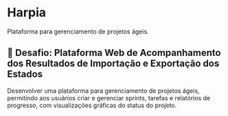 # Harpia
Plataforma para gerenciamento de projetos ágeis.

## 🎯 Desafio: Plataforma Web de Acompanhamento dos Resultados de Importação e Exportação dos Estados
Desenvolver uma plataforma para gerenciamento de projetos ágeis, permitindo aos usuários criar e gerenciar sprints, tarefas e relatórios de progresso, com visualizações gráficas do status do projeto.

